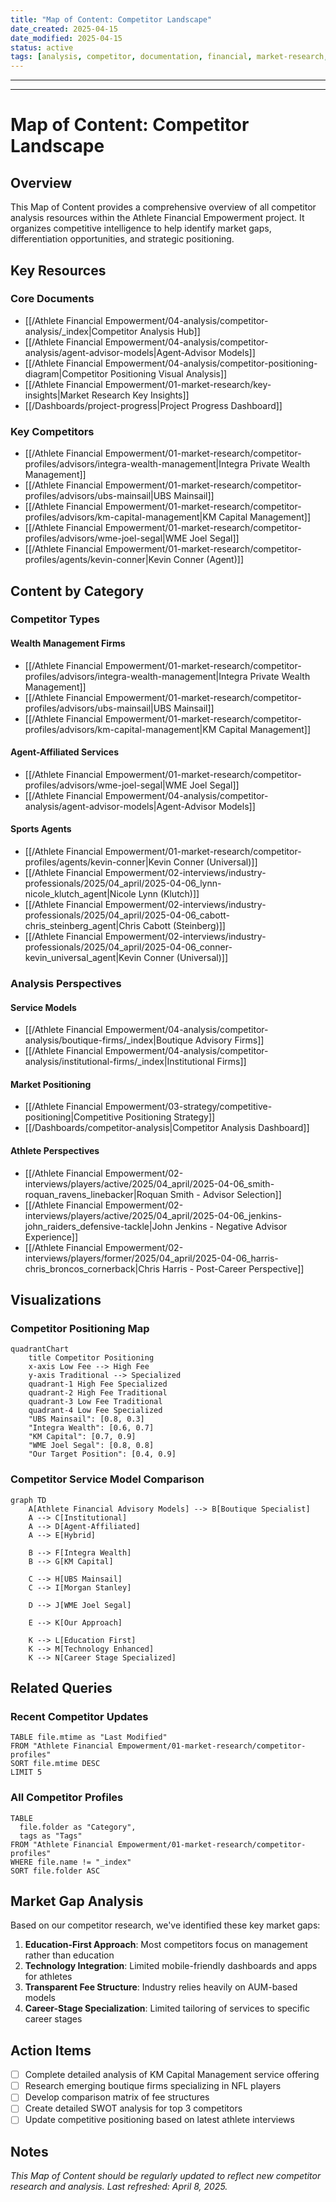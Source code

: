 ```yaml
---
title: "Map of Content: Competitor Landscape"
date_created: 2025-04-15
date_modified: 2025-04-15
status: active
tags: [analysis, competitor, documentation, financial, market-research, MOC, navigation]
---
```


---

---

# Map of Content: Competitor Landscape

## Overview

This Map of Content provides a comprehensive overview of all competitor analysis resources within the Athlete Financial Empowerment project. It organizes competitive intelligence to help identify market gaps, differentiation opportunities, and strategic positioning.

## Key Resources

### Core Documents
- [[/Athlete Financial Empowerment/04-analysis/competitor-analysis/_index|Competitor Analysis Hub]]
- [[/Athlete Financial Empowerment/04-analysis/competitor-analysis/agent-advisor-models|Agent-Advisor Models]]
- [[/Athlete Financial Empowerment/04-analysis/competitor-positioning-diagram|Competitor Positioning Visual Analysis]]
- [[/Athlete Financial Empowerment/01-market-research/key-insights|Market Research Key Insights]]
- [[/Dashboards/project-progress|Project Progress Dashboard]]

### Key Competitors
- [[/Athlete Financial Empowerment/01-market-research/competitor-profiles/advisors/integra-wealth-management|Integra Private Wealth Management]]
- [[/Athlete Financial Empowerment/01-market-research/competitor-profiles/advisors/ubs-mainsail|UBS Mainsail]]
- [[/Athlete Financial Empowerment/01-market-research/competitor-profiles/advisors/km-capital-management|KM Capital Management]]
- [[/Athlete Financial Empowerment/01-market-research/competitor-profiles/advisors/wme-joel-segal|WME Joel Segal]]
- [[/Athlete Financial Empowerment/01-market-research/competitor-profiles/agents/kevin-conner|Kevin Conner (Agent)]]

## Content by Category

### Competitor Types

#### Wealth Management Firms
- [[/Athlete Financial Empowerment/01-market-research/competitor-profiles/advisors/integra-wealth-management|Integra Private Wealth Management]]
- [[/Athlete Financial Empowerment/01-market-research/competitor-profiles/advisors/ubs-mainsail|UBS Mainsail]]
- [[/Athlete Financial Empowerment/01-market-research/competitor-profiles/advisors/km-capital-management|KM Capital Management]]

#### Agent-Affiliated Services
- [[/Athlete Financial Empowerment/01-market-research/competitor-profiles/advisors/wme-joel-segal|WME Joel Segal]]
- [[/Athlete Financial Empowerment/04-analysis/competitor-analysis/agent-advisor-models|Agent-Advisor Models]]

#### Sports Agents
- [[/Athlete Financial Empowerment/01-market-research/competitor-profiles/agents/kevin-conner|Kevin Conner (Universal)]]
- [[/Athlete Financial Empowerment/02-interviews/industry-professionals/2025/04_april/2025-04-06_lynn-nicole_klutch_agent|Nicole Lynn (Klutch)]]
- [[/Athlete Financial Empowerment/02-interviews/industry-professionals/2025/04_april/2025-04-06_cabott-chris_steinberg_agent|Chris Cabott (Steinberg)]]
- [[/Athlete Financial Empowerment/02-interviews/industry-professionals/2025/04_april/2025-04-06_conner-kevin_universal_agent|Kevin Conner (Universal)]]

### Analysis Perspectives

#### Service Models
- [[/Athlete Financial Empowerment/04-analysis/competitor-analysis/boutique-firms/_index|Boutique Advisory Firms]]
- [[/Athlete Financial Empowerment/04-analysis/competitor-analysis/institutional-firms/_index|Institutional Firms]]

#### Market Positioning
- [[/Athlete Financial Empowerment/03-strategy/competitive-positioning|Competitive Positioning Strategy]]
- [[/Dashboards/competitor-analysis|Competitor Analysis Dashboard]]

#### Athlete Perspectives
- [[/Athlete Financial Empowerment/02-interviews/players/active/2025/04_april/2025-04-06_smith-roquan_ravens_linebacker|Roquan Smith - Advisor Selection]]
- [[/Athlete Financial Empowerment/02-interviews/players/active/2025/04_april/2025-04-06_jenkins-john_raiders_defensive-tackle|John Jenkins - Negative Advisor Experience]]
- [[/Athlete Financial Empowerment/02-interviews/players/former/2025/04_april/2025-04-06_harris-chris_broncos_cornerback|Chris Harris - Post-Career Perspective]]

## Visualizations

### Competitor Positioning Map

```mermaid
quadrantChart
    title Competitor Positioning
    x-axis Low Fee --> High Fee
    y-axis Traditional --> Specialized
    quadrant-1 High Fee Specialized
    quadrant-2 High Fee Traditional
    quadrant-3 Low Fee Traditional
    quadrant-4 Low Fee Specialized
    "UBS Mainsail": [0.8, 0.3]
    "Integra Wealth": [0.6, 0.7]
    "KM Capital": [0.7, 0.9]
    "WME Joel Segal": [0.8, 0.8]
    "Our Target Position": [0.4, 0.9]
```

### Competitor Service Model Comparison

```mermaid
graph TD
    A[Athlete Financial Advisory Models] --> B[Boutique Specialist]
    A --> C[Institutional]
    A --> D[Agent-Affiliated]
    A --> E[Hybrid]
    
    B --> F[Integra Wealth]
    B --> G[KM Capital]
    
    C --> H[UBS Mainsail]
    C --> I[Morgan Stanley]
    
    D --> J[WME Joel Segal]
    
    E --> K[Our Approach]
    
    K --> L[Education First]
    K --> M[Technology Enhanced]
    K --> N[Career Stage Specialized]
```

## Related Queries

### Recent Competitor Updates

```dataview
TABLE file.mtime as "Last Modified"
FROM "Athlete Financial Empowerment/01-market-research/competitor-profiles"
SORT file.mtime DESC
LIMIT 5
```

### All Competitor Profiles

```dataview
TABLE
  file.folder as "Category",
  tags as "Tags"
FROM "Athlete Financial Empowerment/01-market-research/competitor-profiles"
WHERE file.name != "_index"
SORT file.folder ASC
```

## Market Gap Analysis

Based on our competitor research, we've identified these key market gaps:

1. **Education-First Approach**: Most competitors focus on management rather than education
2. **Technology Integration**: Limited mobile-friendly dashboards and apps for athletes
3. **Transparent Fee Structure**: Industry relies heavily on AUM-based models
4. **Career-Stage Specialization**: Limited tailoring of services to specific career stages

## Action Items

- [ ] Complete detailed analysis of KM Capital Management service offering
- [ ] Research emerging boutique firms specializing in NFL players
- [ ] Develop comparison matrix of fee structures
- [ ] Create detailed SWOT analysis for top 3 competitors
- [ ] Update competitive positioning based on latest athlete interviews

## Notes

*This Map of Content should be regularly updated to reflect new competitor research and analysis. Last refreshed: April 8, 2025.*
